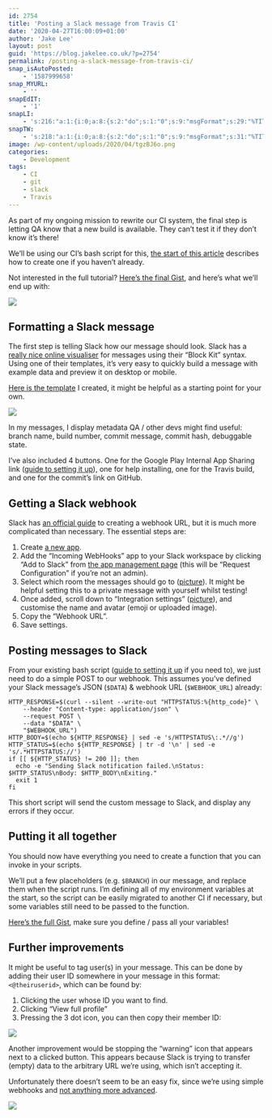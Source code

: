 ```yaml
---
id: 2754
title: 'Posting a Slack message from Travis CI'
date: '2020-04-27T16:00:09+01:00'
author: 'Jake Lee'
layout: post
guid: 'https://blog.jakelee.co.uk/?p=2754'
permalink: /posting-a-slack-message-from-travis-ci/
snap_isAutoPosted:
    - '1587999658'
snap_MYURL:
    - ''
snapEdIT:
    - '1'
snapLI:
    - 's:216:"a:1:{i:0;a:8:{s:2:"do";s:1:"0";s:9:"msgFormat";s:29:"%TITLE% %HCATS% %HTAGS% %URL%";s:8:"postType";s:1:"A";s:9:"isAutoImg";s:1:"A";s:8:"imgToUse";s:0:"";s:9:"isAutoURL";s:1:"A";s:8:"urlToUse";s:0:"";s:4:"doLI";i:0;}}";'
snapTW:
    - 's:218:"a:1:{i:0;a:8:{s:2:"do";s:1:"0";s:9:"msgFormat";s:31:"%TITLE% (%HCATS% %HTAGS%) %URL%";s:8:"attchImg";s:1:"0";s:9:"isAutoImg";s:1:"A";s:8:"imgToUse";s:0:"";s:9:"isAutoURL";s:1:"A";s:8:"urlToUse";s:0:"";s:4:"doTW";i:0;}}";'
image: /wp-content/uploads/2020/04/tgzBJ6o.png
categories:
    - Development
tags:
    - CI
    - git
    - slack
    - Travis
---
```


As part of my ongoing mission to rewrite our CI system, the final step is letting QA know that a new build is available. They can’t test it if they don’t know it’s there!

We’ll be using our CI’s bash script for this, [the start of this article](https://blog.jakelee.co.uk/creating-an-app-bundle-and-apk-on-travis-ci-server/) describes how to create one if you haven’t already.

Not interested in the full tutorial? [Here’s the final Gist](https://gist.github.com/JakeSteam/671658a8654b0ab19b61cfa9e9c100c9), and here’s what we’ll end up with:

[![](https://i1.wp.com/blog.jakelee.co.uk/wp-content/uploads/2020/04/tgzBJ6o.png?resize=510%2C214&ssl=1)](https://i1.wp.com/blog.jakelee.co.uk/wp-content/uploads/2020/04/tgzBJ6o.png?ssl=1)

## Formatting a Slack message

The first step is telling Slack how our message should look. Slack has a [really nice online visualiser](https://api.slack.com/tools/block-kit-builder?template=1) for messages using their “Block Kit” syntax. Using one of their templates, it’s very easy to quickly build a message with example data and preview it on desktop or mobile.

[Here is the template](https://api.slack.com/tools/block-kit-builder?mode=message&blocks=%5B%7B%22type%22%3A%22section%22%2C%22text%22%3A%7B%22type%22%3A%22mrkdwn%22%2C%22text%22%3A%22*%24BRANCH%20build%20(%23%24BUILD_NUMBER)%20available%20on%20devices!*%5Cn*Message%3A*%20%24COMMIT_MESSAGE%22%7D%7D%2C%7B%22type%22%3A%22section%22%2C%22fields%22%3A%5B%7B%22type%22%3A%22mrkdwn%22%2C%22text%22%3A%22*Debuggable%3A*%5Cn%24DEBUGGABLE%22%7D%2C%7B%22type%22%3A%22mrkdwn%22%2C%22text%22%3A%22*Hash%3A*%5Cn%24COMMIT_HASH_SHORT%22%7D%5D%7D%2C%7B%22type%22%3A%22actions%22%2C%22elements%22%3A%5B%7B%22type%22%3A%22button%22%2C%22text%22%3A%7B%22type%22%3A%22plain_text%22%2C%22text%22%3A%22Install%22%7D%2C%22value%22%3A%22internal-app-sharing%22%2C%22url%22%3A%22https%3A%2F%2Fexample.com%22%7D%2C%7B%22type%22%3A%22button%22%2C%22text%22%3A%7B%22type%22%3A%22plain_text%22%2C%22text%22%3A%22Help%22%7D%2C%22value%22%3A%22help%22%2C%22url%22%3A%22https%3A%2F%2Fsupport.google.com%2Fgoogleplay%2Fandroid-developer%2Fanswer%2F9303479%23on%22%7D%2C%7B%22type%22%3A%22button%22%2C%22text%22%3A%7B%22type%22%3A%22plain_text%22%2C%22text%22%3A%22Travis%22%7D%2C%22value%22%3A%22travis%22%2C%22url%22%3A%22https%3A%2F%2Fexample.com%22%7D%2C%7B%22type%22%3A%22button%22%2C%22text%22%3A%7B%22type%22%3A%22plain_text%22%2C%22text%22%3A%22GitHub%22%7D%2C%22value%22%3A%22github%22%2C%22url%22%3A%22https%3A%2F%2Fgithub.com%2F%24REPO%2Fcommit%2F%24COMMIT_HASH%22%7D%5D%7D%5D) I created, it might be helpful as a starting point for your own.

[![](https://i2.wp.com/blog.jakelee.co.uk/wp-content/uploads/2020/04/oPB3nFh.png?resize=700%2C328&ssl=1)](https://i2.wp.com/blog.jakelee.co.uk/wp-content/uploads/2020/04/oPB3nFh.png?ssl=1)

In my messages, I display metadata QA / other devs might find useful: branch name, build number, commit message, commit hash, debuggable state.

I’ve also included 4 buttons. One for the Google Play Internal App Sharing link ([guide to setting it up](https://blog.jakelee.co.uk/uploading-an-app-bundle-to-google-play-internal-app-sharing-from-travis-ci/)), one for help installing, one for the Travis build, and one for the commit’s link on GitHub.

## Getting a Slack webhook

Slack has [an official guide](https://api.slack.com/messaging/webhooks) to creating a webhook URL, but it is much more complicated than necessary. The essential steps are:

1. Create [a new app](https://api.slack.com/apps/new).
2. Add the “Incoming WebHooks” app to your Slack workspace by clicking “Add to Slack” from [the app management page](https://api.slack.com/apps) (this will be “Request Configuration” if you’re not an admin).
3. Select which room the messages should go to ([picture](https://i.imgur.com/RspYoeQ.png)). It might be helpful setting this to a private message with yourself whilst testing!
4. Once added, scroll down to “Integration settings” ([picture](https://i.imgur.com/4qGPM7X.png)), and customise the name and avatar (emoji or uploaded image).
5. Copy the “Webhook URL”.
6. Save settings.

## Posting messages to Slack

From your existing bash script ([guide to setting it up](https://blog.jakelee.co.uk/creating-an-app-bundle-and-apk-on-travis-ci-server/) if you need to), we just need to do a simple POST to our webhook. This assumes you’ve defined your Slack message’s JSON (`$DATA`) &amp; webhook URL (`$WEBHOOK_URL`) already:

```
HTTP_RESPONSE=$(curl --silent --write-out "HTTPSTATUS:%{http_code}" \
    --header "Content-type: application/json" \
    --request POST \
    --data "$DATA" \
    "$WEBHOOK_URL")
HTTP_BODY=$(echo ${HTTP_RESPONSE} | sed -e 's/HTTPSTATUS\:.*//g')
HTTP_STATUS=$(echo ${HTTP_RESPONSE} | tr -d '\n' | sed -e 's/.*HTTPSTATUS://')
if [[ ${HTTP_STATUS} != 200 ]]; then
  echo -e "Sending Slack notification failed.\nStatus: $HTTP_STATUS\nBody: $HTTP_BODY\nExiting."
  exit 1
fi
```

This short script will send the custom message to Slack, and display any errors if they occur.

## Putting it all together

You should now have everything you need to create a function that you can invoke in your scripts.

We’ll put a few placeholders (e.g. `$BRANCH`) in our message, and replace them when the script runs. I’m defining all of my environment variables at the start, so the script can be easily migrated to another CI if necessary, but some variables still need to be passed to the function.

[Here’s the full Gist](https://gist.github.com/JakeSteam/671658a8654b0ab19b61cfa9e9c100c9), make sure you define / pass all your variables!

## Further improvements

It might be useful to tag user(s) in your message. This can be done by adding their user ID somewhere in your message in this format: `<@theiruserid>`, which can be found by:

1. Clicking the user whose ID you want to find.
2. Clicking “View full profile”
3. Pressing the 3 dot icon, you can then copy their member ID:

[![](https://i2.wp.com/blog.jakelee.co.uk/wp-content/uploads/2020/04/iO1uMIo.png?resize=475%2C295&ssl=1)](https://i2.wp.com/blog.jakelee.co.uk/wp-content/uploads/2020/04/iO1uMIo.png?ssl=1)

Another improvement would be stopping the “warning” icon that appears next to a clicked button. This appears because Slack is trying to transfer (empty) data to the arbitrary URL we’re using, which isn’t accepting it.

Unfortunately there doesn’t seem to be an easy fix, since we’re using simple webhooks and [not anything more advanced](https://github.com/slackapi/node-slack-sdk/issues/869).

[![](https://i0.wp.com/blog.jakelee.co.uk/wp-content/uploads/2020/04/XFNE0x1.png?resize=478%2C178&ssl=1)](https://i0.wp.com/blog.jakelee.co.uk/wp-content/uploads/2020/04/XFNE0x1.png?ssl=1)